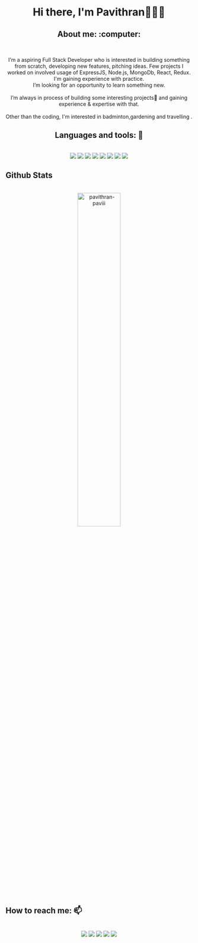 <h1 align="center">Hi there, I'm Pavithran👨🏻‍💻</h1>

<h2 align="center">About me: :computer:	</h2>
<br/>
<p align="center">I’m a aspiring Full Stack Developer who is interested in building something from scratch, developing new features, pitching ideas. Few projects I worked on involved usage of ExpressJS, Node.js, MongoDb, React, Redux. I'm gaining experience with practice.<br/> I’m looking for an opportunity to learn something new. <br/> <br/> I’m always in process of building some interesting projects🌱 and gaining experience & expertise with that.<br/> <br/>
  Other than the coding, I'm interested in badminton,gardening and travelling .</p>
<h2 align="center">Languages and tools: 🧰</h2>
<br/>
<div align="center">
  <img src="https://img.shields.io/badge/Git-F05032?style=for-the-badge&logo=git&logoColor=white" />

  <img src="https://img.shields.io/badge/HTML5-E34F26?style=for-the-badge&logo=html5&logoColor=white" />
  <img src="https://img.shields.io/badge/CSS3-1572B6?style=for-the-badge&logo=css3&logoColor=white" />
  <img src="https://img.shields.io/badge/JavaScript-323330?style=for-the-badge&logo=javascript&logoColor=F7DF1E" />
  <img src="https://img.shields.io/badge/MongoDB-4EA94B?style=for-the-badge&logo=mongodb&logoColor=white" />
<!--   <img src="https://img.shields.io/badge/redis-%23DD0031.svg?&style=for-the-badge&logo=redis&logoColor=white" /> -->
  <img src="https://img.shields.io/badge/React-20232A?style=for-the-badge&logo=react&logoColor=61DAFB" />
  <img src="https://img.shields.io/badge/Git-F05032?style=for-the-badge&logo=git&logoColor=white" />
  <img src="https://img.shields.io/badge/Redux-593D88?style=for-the-badge&logo=redux&logoColor=white" />
</div>

## Github Stats
<br/>
<div align="center">
<!-- <a href="https://github.com/pavithran-paviii"></a> -->
<div display="flex" align="center">
  <img width="48%" src="https://github-readme-streak-stats.herokuapp.com/?user=pavithran-paviii&theme=dark&hide_border=true" alt="pavithran-paviii" />
<!-- <img  width="48%" src="https://github-readme-stats.vercel.app/api?username=pavithran-paviii&show_icons=true&theme=dark&hide_border=true&locale=en" alt="pavithran-paviii" />   -->
</div> 
<br/>
<!-- <div align="center" display="flex">
   <img align="center" src="https://github-readme-stats.vercel.app/api/top-langs/?username=pavithran-paviii&show_icons=true&theme=dark&langs_count=8&count_private=true&card_width=280" height="220px"/>
</div>
   -->
</div> 

## How to reach me: 📫
<br/>
<div align="center" display="flex">
  <a target="_blank" href="https://www.linkedin.com/in/pavithranpavi/"> <img src="https://img.shields.io/badge/LinkedIn-0077B5?style=for-the-badge&logo=linkedin&logoColor=white" /></a>
  <a target="_blank" href="https://twitter.com/pavithranr65"><img src="https://img.shields.io/badge/Twitter-1DA1F2?style=for-the-badge&logo=twitter&logoColor=white" /></a>
  <a target="_blank" href="mailto: pavithranr65@gmail.com"><img src="https://img.shields.io/badge/Gmail-D14836?style=for-the-badge&logo=gmail&logoColor=white" /></a>
  <a target="_blank" href="https://github.com/pavithran-paviii"><img src="https://img.shields.io/badge/GitHub-100000?style=for-the-badge&logo=github&logoColor=white" /></a>
  <a target="_blank" href="https://pavithran-r.netlify.app/"><img src="https://img.shields.io/badge/Portfolio-1DA1F2?style=for-the-badge&logo=portfolio&logoColor=white" /></a>
</div>
